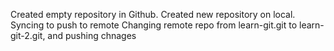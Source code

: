 Created empty repository in Github. Created new repository on local. Syncing to push to remote
Changing remote repo from learn-git.git to learn-git-2.git, and pushing chnages
